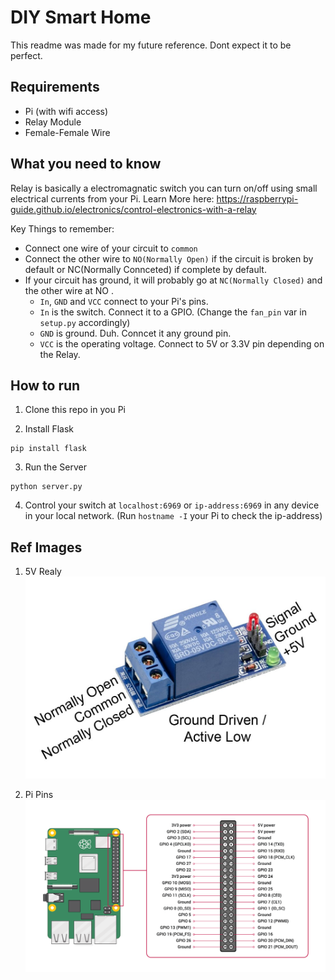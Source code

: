 # DIY Smart Home
This readme was made for my future reference. Dont expect it to be perfect.

## Requirements
- Pi (with wifi access)
- Relay Module
- Female-Female Wire

## What you need to know
Relay is basically a electromagnatic switch you can turn on/off using small electrical currents from your Pi. Learn More here: https://raspberrypi-guide.github.io/electronics/control-electronics-with-a-relay

Key Things to remember:

- Connect one wire of your circuit to `common`
- Connect the other wire to `NO(Normally Open)` if the circuit is broken by default or NC(Normally Connceted) if complete by default.
- If your circuit has ground, it will probably go at `NC(Normally Closed)` and the other wire at NO
.
    - `In`, `GND` and `VCC` connect to your Pi's pins.
    - `In` is the switch. Connect it to a GPIO. (Change the `fan_pin` var in `setup.py` accordingly)
    - `GND` is ground. Duh. Conncet it any ground pin.
    - `VCC` is the operating voltage. Connect to 5V or 3.3V pin depending on the Relay.

## How to run
1. Clone this repo in you Pi

2. Install Flask
```
pip install flask
```

3. Run the Server
```
python server.py
```

4. Control your switch at `localhost:6969` or `ip-address:6969` in any device in your local network. (Run `hostname -I` your Pi to check the ip-address)

## Ref Images
1. 5V Realy
![Relay](5V-relay.jpg)

2. Pi Pins
![Pi](/GPIO.png)
